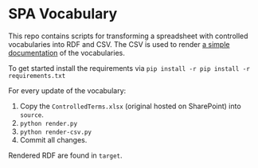 # SPA Vocabulary

This repo contains scripts for transforming a spreadsheet with controlled vocabularies into RDF and CSV. The CSV is used to render [a simple documentation](https://sapa.github.io/spa-vocabulary/) of the vocabularies.

To get started install the requirements via `pip install -r pip install -r requirements.txt`

For every update of the vocabulary:

1. Copy the `ControlledTerms.xlsx` (original hosted on SharePoint) into `source`.
2. `python render.py`
3. `python render-csv.py`
4. Commit all changes.

Rendered RDF are found in `target`.
